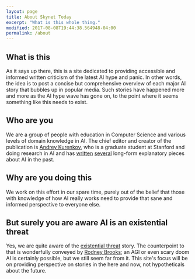 ```yaml
---
layout: page
title: About Skynet Today
excerpt: "What is this whole thing."
modified: 2017-08-08T19:44:38.564948-04:00
permalink: /about
---
```


## What is this
As it says up there, this is a site dedicated to providing accessible and informed written criticism of the latest AI hype and panic. In other words, the idea is to post a concise but comprehensive overview of each major AI story that bubbles up in popular media. Such stories have happened more and more as the AI hype wave has gone on, to the point where it seems something like this needs to exist. 

## Who are you
We are a group of people with education in Computer Science and various levels of domain knowledge in AI. The chief editor and creator of the publication is [Andrey Kurenkov](http://www.andreykurenkov.com/), who is a graduate student at Stanford and doing research in AI and has [written](http://www.andreykurenkov.com/writing/ai/a-brief-history-of-neural-nets-and-deep-learning/) [several](http://www.andreykurenkov.com/writing/ai/a-brief-history-of-game-ai/) long-form explanatory pieces about AI in the past. 

## Why are you doing this
We work on this effort in our spare time, purely out of the belief that those with knowledge of how AI really works need to provide that sane and informed perspective to everyone else.

## But surely you are aware AI is an existential threat
Yes, we are quite aware of the [existential threat](https://waitbutwhy.com/2015/01/artificial-intelligence-revolution-1.html) story. The counterpoint to that is wonderfully conveyed by [Rodney Brooks](https://rodneybrooks.com/the-seven-deadly-sins-of-predicting-the-future-of-ai/); an AGI or even scary doom AI is certainly possible, but we still seem far from it. This site's focus will be on providing perspective on stories in the here and now, not hypotheticals about the future.
